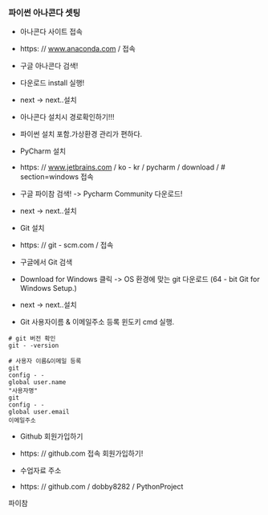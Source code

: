 ### 파이썬 아나콘다 셋팅
- 아나콘다
사이트
접속
- https: // www.anaconda.com / 접속
- 구글
아나콘다
검색!
- 다운로드
install
실행!
- next -> next..설치
- 아나콘다
설치시
경로확인하기!!!
- 파이썬
설치
포함.가상환경
관리가
편하다.

- PyCharm
설치
- https: // www.jetbrains.com / ko - kr / pycharm / download /  # section=windows 접속
- 구글
파이참
검색! -> Pycharm
Community
다운로드!
- next -> next..설치

- Git
설치
- https: // git - scm.com / 접속
- 구글에서
Git
검색
- Download
for Windows 클릭
    -> OS
    환경에
    맞는
    git
    다운로드
    (64 - bit Git for Windows Setup.)
- next -> next..설치

- Git
사용자이름 & 이메일주소
등록
윈도키
cmd
실행.
```
# git 버전 확인
git - -version

# 사용자 이름&이메일 등록
git
config - -
global user.name
"사용자명"
git
config - -
global user.email
이메일주소
```

- Github
회원가입하기
- https: // github.com
접속
회원가입하기!

- 수업자료
주소
- https: // github.com / dobby8282 / PythonProject

파이참 